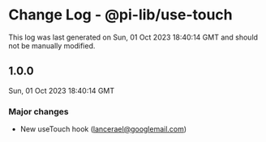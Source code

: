 # Change Log - @pi-lib/use-touch

This log was last generated on Sun, 01 Oct 2023 18:40:14 GMT and should not be manually modified.

<!-- Start content -->

## 1.0.0

Sun, 01 Oct 2023 18:40:14 GMT

### Major changes

- New useTouch hook (lancerael@googlemail.com)

